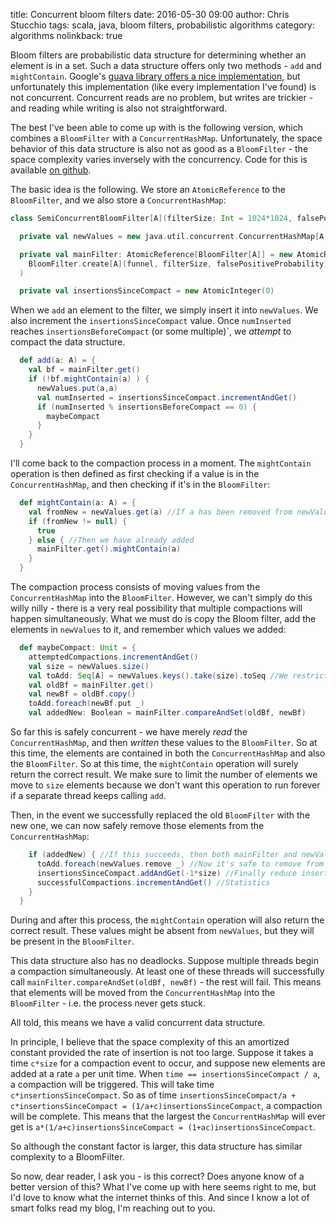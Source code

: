 title: Concurrent bloom filters
date: 2016-05-30 09:00
author: Chris Stucchio
tags: scala, java, bloom filters, probabilistic algorithms
category: algorithms
nolinkback: true

Bloom filters are probabilistic data structure for determining whether an element is in a set. Such a data structure offers only two methods - `add` and `mightContain`. Google's [guava library offers a nice implementation](https://google.github.io/guava/releases/snapshot/api/docs/com/google/common/hash/BloomFilter.html), but unfortunately this implementation (like every implementation I've found) is not concurrent. Concurrent reads are no problem, but writes are trickier - and reading while writing is also not straightforward.

The best I've been able to come up with is the following version, which combines a `BloomFilter` with a `ConcurrentHashMap`. Unfortunately, the space behavior of this data structure is also not as good as a `BloomFilter` - the space complexity varies inversely with the concurrency. Code for this is available [on github](https://github.com/stucchio/Oldmonk/blob/6adbaf7104c73fc0fff02c6e69b7698e0492b04d/src/main/scala/com/vwo/oldmonk/datastructures/SemiConcurrentBloomFilter.scala).

The basic idea is the following. We store an `AtomicReference` to the `BloomFilter`, and we also store a `ConcurrentHashMap`:

```scala
class SemiConcurrentBloomFilter[A](filterSize: Int = 1024*1024, falsePositiveProbability: Double = 1e-12, insertionsBeforeCompact: Int = 1024)(implicit funnel: Funnel[A]) {

  private val newValues = new java.util.concurrent.ConcurrentHashMap[A,A]()

  private val mainFilter: AtomicReference[BloomFilter[A]] = new AtomicReference(
    BloomFilter.create[A](funnel, filterSize, falsePositiveProbability)
  )

  private val insertionsSinceCompact = new AtomicInteger(0)
```

When we `add` an element to the filter, we simply insert it into `newValues`. We also increment the `insertionsSinceCompact` value.
Once `numInserted` reaches `insertionsBeforeCompact` (or some multiple)`, we *attempt* to compact the data structure.

```scala
  def add(a: A) = {
    val bf = mainFilter.get()
    if (!bf.mightContain(a) ) {
      newValues.put(a,a)
      val numInserted = insertionsSinceCompact.incrementAndGet()
      if (numInserted % insertionsBeforeCompact == 0) {
        maybeCompact
      }
    }
  }
```

I'll come back to the compaction process in a moment. The `mightContain` operation is then defined as first checking if a value is in the `ConcurrentHashMap`, and then checking if it's in the `BloomFilter`:

```scala
  def mightContain(a: A) = {
    val fromNew = newValues.get(a) //If a has been removed from newValues
    if (fromNew != null) {
      true
    } else { //Then we have already added
      mainFilter.get().mightContain(a)
    }
  }
```

The compaction process consists of moving values from the `ConcurrentHashMap` into the `BloomFilter`. However, we can't simply do this willy nilly - there is a very real possibility that multiple compactions will happen simultaneously. What we must do is copy the Bloom filter, add the elements in `newValues` to it, and remember which values we added:

```scala
  def maybeCompact: Unit = {
    attemptedCompactions.incrementAndGet()
    val size = newValues.size()
    val toAdd: Seq[A] = newValues.keys().take(size).toSeq //We restrict the size to ensure that we don't sit in an infinite loop here
    val oldBf = mainFilter.get()
    val newBf = oldBf.copy()
    toAdd.foreach(newBf.put _)
    val addedNew: Boolean = mainFilter.compareAndSet(oldBf, newBf)
```

So far this is safely concurrent - we have merely *read* the `ConcurrentHashMap`, and then *written* these values to the `BloomFilter`. So at this time, the elements are contained in both the `ConcurrentHashMap` and also the `BloomFilter`. So at this time, the `mightContain` operation will surely return the correct result. We make sure to limit the number of elements we move to `size` elements because we don't want this operation to run forever if a separate thread keeps calling `add`.

Then, in the event we successfully replaced the old `BloomFilter` with the new one, we can now safely remove those elements from the `ConcurrentHashMap`:

```scala
    if (addedNew) { //If this succeeds, then both mainFilter and newValues contain all elements of toAdd
      toAdd.foreach(newValues.remove _) //Now it's safe to remove from newValues
      insertionsSinceCompact.addAndGet(-1*size) //Finally reduce insertions
      successfulCompactions.incrementAndGet() //Statistics
    }
  }
```

During and after this process, the `mightContain` operation will also return the correct result. These values might be absent from `newValues`, but they will be present in the `BloomFilter`.

This data structure also has no deadlocks. Suppose multiple threads begin a compaction simultaneously. At least one of these threads will successfully call `mainFilter.compareAndSet(oldBf, newBf)` - the rest will fail. This means that elements will be moved from the `ConcurrentHashMap` into the `BloomFilter` - i.e. the process never gets stuck.

All told, this means we have a valid concurrent data structure.


In principle, I believe that the space complexity of this an amortized constant provided the rate of insertion is not too large. Suppose it takes a time `c*size` for a compaction event to occur, and suppose new elements are added at a rate `a` per unit time. When `time == insertionsSinceCompact / a`, a compaction will be triggered. This will take time `c*insertionsSinceCompact`. So as of time `insertionsSinceCompact/a + c*insertionsSinceCompact = (1/a+c)insertionsSinceCompact`, a compaction will be complete. This means that the largest the `ConcurrentHashMap` will ever get is `a*(1/a+c)insertionsSinceCompact = (1+ac)insertionsSinceCompact`.

So although the constant factor is larger, this data structure has similar complexity to a BloomFilter.

So now, dear reader, I ask you - is this correct? Does anyone know of a better version of this? What I've come up with here seems right to me, but I'd love to know what the internet thinks of this. And since I know a lot of smart folks read my blog, I'm reaching out to you.
